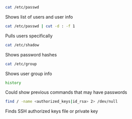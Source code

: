 
```bash
cat /etc/passwd
```
Shows list of users and user info

```bash
cat /etc/passwd | cut -d : -f 1
```
Pulls users specifically

```bash
cat /etc/shadow
```
Shows password hashes

```bash
cat /etc/group
```
Shows user group info

```bash
history
```
Could show previous commands that may have passwords

```bash
find / -name <authorized_keys|id_rsa> 2> /dev/null
```
Finds SSH authorized keys file or private key